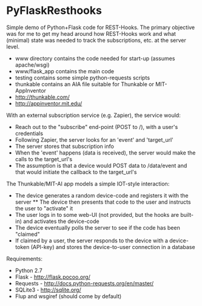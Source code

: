 # PyFlaskResthooks
Simple demo of Python+Flask code for REST-Hooks.  The primary objective was for
me to get my head around how REST-Hooks work and what (minimal) state was needed
to track the subscriptions, etc. at the server level.

* www directory contains the code needed for start-up (assumes apache/wsgi)
* www/flask_app contains the main code
* testing contains some simple python-requests scripts
* thunkable contains an AIA file suitable for Thunkable or MIT-AppInventor
 * http://thunkable.com/
 * http://appinventor.mit.edu/

With an external subscription service (e.g. Zapier), the service would:
* Reach out to the "subscribe" end-point (POST to /), with a user's credentials
 * Following Zapier, the server looks for an 'event' and 'target_url'
* The server stores that subscription info
* When the 'event' happens (data is received), the server would make the calls to the target_url's
 * The assumption is that a device would POST data to /data/event and that would initiate the callback to the target_url's

The Thunkable/MIT-AI app models a simple IOT-style interaction:
* The device generates a random device-code and registers it with the server
** The device then presents that code to the user and instructs the user to "activate" it
* The user logs in to some web-UI (not provided, but the hooks are built-in) and activates the device-code
* The device eventually polls the server to see if the code has been "claimed"
* If claimed by a user, the server responds to the device with a device-token (API-key) and stores the device-to-user connection in a database

Requirements:
* Python 2.7
* Flask - http://flask.pocoo.org/
* Requests - http://docs.python-requests.org/en/master/
* SQLite3 - http://sqlite.org/
* Flup and wsgiref (should come by default)
